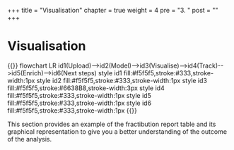 +++
title = "Visualisation"
chapter = true
weight = 4
pre = "3. "
post = ""
+++

<!-- ### Chapter 2 -->

# Visualisation

{{<mermaid>}}
flowchart LR
    id1(Upload)-->id2(Model)-->id3(Visualise)-->id4(Track)-->id5(Enrich)-->id6(Next steps)
    style id1 fill:#f5f5f5,stroke:#333,stroke-width:1px
    style id2 fill:#f5f5f5,stroke:#333,stroke-width:1px
    style id3 fill:#f5f5f5,stroke:#6638B8,stroke-width:3px
    style id4 fill:#f5f5f5,stroke:#333,stroke-width:1px
    style id5 fill:#f5f5f5,stroke:#333,stroke-width:1px
    style id6 fill:#f5f5f5,stroke:#333,stroke-width:1px
{{</mermaid >}}

This section provides an example of the fractibution report table and its graphical representation to give you a better understanding of the outcome of the analysis.
